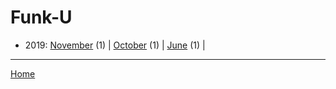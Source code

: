 # Funk-U

  * 2019: 
      [November](./funk-u-2019-11.md) (1) | 
      [October](./funk-u-2019-10.md) (1) | 
      [June](./funk-u-2019-06.md) (1) | 

----

[Home](../)
